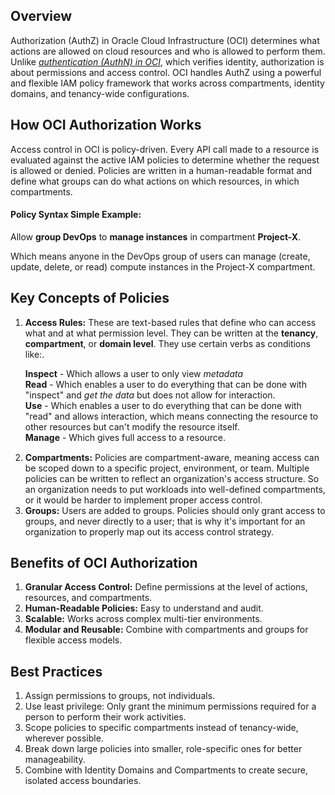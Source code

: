 ## Overview
Authorization (AuthZ) in Oracle Cloud Infrastructure (OCI) determines what actions are allowed on cloud resources and who is allowed to perform them. Unlike [*authentication (AuthN) in OCI*](https://github.com/momo1231-for/My-Notes/blob/main/Cloud/Oracle/Oracle%20Cloud%20Infrastructure%20(OCI)%20-%20Authentication%20(AuthN).md), which verifies identity, authorization is about permissions and access control. OCI handles AuthZ using a powerful and flexible IAM policy framework that works across compartments, identity domains, and tenancy-wide configurations.
## How OCI Authorization Works
Access control in OCI is policy-driven. Every API call made to a resource is evaluated against the active IAM policies to determine whether the request is allowed or denied. Policies are written in a human-readable format and define what groups can do what actions on which resources, in which compartments.
####  Policy Syntax Simple Example: 
Allow **group DevOps** to **manage instances** in compartment **Project-X**.<p style="margin-bottom: 15px;">Which means anyone in the DevOps group of users can manage (create, update, delete, or read) compute instances in the Project-X compartment.
## Key Concepts of Policies
1. **Access Rules:** These are text-based rules that define who can access what and at what permission level. They can be written at the **tenancy**, **compartment**, or **domain level**. They use certain verbs as conditions like:.<p style="margin-bottom: 15px;">**Inspect** - Which allows a user to only view *metadata*<br/>**Read** - Which enables a user to do everything that can be done with "inspect" and *get the data* but does not allow for interaction.<br/>**Use** - Which enables a user to do everything that can be done with "read" and allows interaction, which means connecting the resource to other resources but can't modify the resource itself.<br/>**Manage** - Which gives full access to a resource.
2. **Compartments:** Policies are compartment-aware, meaning access can be scoped down to a specific project, environment, or team. Multiple policies can be written to reflect an organization's access structure. So an organization needs to put workloads into well-defined compartments, or it would be harder to implement proper access control.
3. **Groups:** Users are added to groups. Policies should only grant access to groups, and never directly to a user; that is why it's important for an organization to properly map out its access control strategy.
## Benefits of OCI Authorization
1. **Granular Access Control:** Define permissions at the level of actions, resources, and compartments.
2.  **Human-Readable Policies:** Easy to understand and audit.
3.  **Scalable:** Works across complex multi-tier environments.
4.  **Modular and Reusable:** Combine with compartments and groups for flexible access models.
## Best Practices
1. Assign permissions to groups, not individuals.
2. Use least privilege: Only grant the minimum permissions required for a person to perform their work activities.
3. Scope policies to specific compartments instead of tenancy-wide, wherever possible.
4. Break down large policies into smaller, role-specific ones for better manageability.
5. Combine with Identity Domains and Compartments to create secure, isolated access boundaries.
